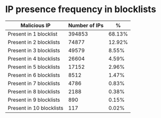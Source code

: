 # IP presence frequency in blocklists
| Malicious IP | Number of IPs | % |
|----|----|----|
| Present in 1 blocklist | 394853 | 68.13% |
| Present in 2 blocklists | 74877 | 12.92% |
| Present in 3 blocklists | 49579 | 8.55% |
| Present in 4 blocklists | 26604 | 4.59% |
| Present in 5 blocklists | 17152 | 2.96% |
| Present in 6 blocklists | 8512 | 1.47% |
| Present in 7 blocklists | 4786 | 0.83% |
| Present in 8 blocklists | 2188 | 0.38% |
| Present in 9 blocklists | 890 | 0.15% |
| Present in 10 blocklists | 117 | 0.02% |
